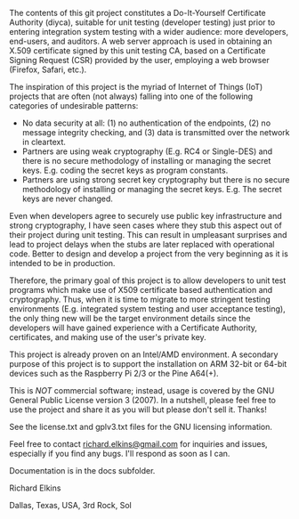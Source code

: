 The contents of this git project constitutes a Do-It-Yourself Certificate Authority (diyca), suitable for unit testing (developer testing) just prior to entering integration system testing with a wider audience: more developers, end-users, and auditors.  A web server approach is used in obtaining an X.509 certificate signed by this unit testing CA, based on a Certificate Signing Request (CSR) provided by the user, employing a web browser (Firefox, Safari, etc.).

The inspiration of this project is the myriad of Internet of Things (IoT) projects that are often (not always) falling into one of the following categories of undesirable patterns:

* No data security at all: (1) no authentication of the endpoints, (2) no message integrity checking, and (3) data is transmitted over the network in cleartext.
* Partners are using weak cryptography (E.g. RC4 or Single-DES) and there is no secure methodology of installing or managing the secret keys.  E.g. coding the secret keys as program constants.
* Partners are using strong secret key cryptography but there is no secure methodology of installing or managing the secret keys.  E.g. The secret keys are never changed.

Even when developers agree to securely use public key infrastructure and strong cryptography, I have seen cases where they stub this aspect out of their project during unit testing.  This can result in umpleasant surprises and lead to project delays when the stubs are later replaced with operational code.  Better to design and develop a project from the very beginning as it is intended to be in production.

Therefore, the primary goal of this project is to allow developers to unit test programs which make use of X509 certificate based authentication and cryptography.  Thus, when it is time to migrate to more stringent testing environments (E.g. integrated system testing and user acceptance testing), the only thing new will be the target environment details since the developers will have gained experience with a Certificate Authority, certificates, and making use of the user's private key.

This project is already proven on an Intel/AMD environment.  A secondary purpose of this project is to support the installation on ARM 32-bit or 64-bit devices such as the Raspberry Pi 2/3 or the Pine A64(+).

This is *NOT* commercial software; instead, usage is covered by the GNU General Public License version 3 (2007).  In a nutshell, please feel free to use the project and share it as you will but please don't sell it.  Thanks!

See the license.txt and gplv3.txt files for the GNU licensing information.

Feel free to contact richard.elkins@gmail.com for inquiries and issues, especially if you find any bugs.  I'll respond as soon as I can.

Documentation is in the docs subfolder.

Richard Elkins

Dallas, Texas, USA, 3rd Rock, Sol
